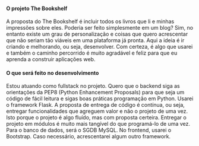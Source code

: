 #### O projeto The Bookshelf
A proposta do The Bookshelf é incluir todos os livros que li e minhas impressões sobre eles. Poderia ser feito simplesmente em um blog? 
Sim, no entanto existe um grau de personalização e coisas que quero acrescentar que não seriam tão viáveis em uma plataforma já pronta.
Aqui a ideia é ir criando e melhorando, ou seja, desenvolver. Com certeza, é algo que usarei e também o caminho percorrido é muito agradável
e feliz para que eu aprenda a construir aplicações web.

#### O que será feito no desenvolvimento
Estou atuando como fullstack no projeto. Quero que o backend siga as orientações da PEP8 (Python Enhancement Proposals) 
para que seja um código de fácil leitura e sigas boas práticas programação em Python. Usarei o framework Flask.
A proposta de entrega de código é contínua, ou seja, entregar funcionalidades que agreguem valor e não o projeto de uma vez.
Isto porque o projeto é algo fluído, mas com proposta certeira. Entregar o projeto em módulos é muito mais  tangível
do que programá-lo de uma vez. 
Para o banco de dados, será o SGDB MySQL.
No frontend, usarei o Bootstrap. Caso necessário, acrescentarei algum outro framework.

